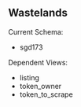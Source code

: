 ## Wastelands

Current Schema:

- sgd173

Dependent Views:

- listing
- token_owner
- token_to_scrape
